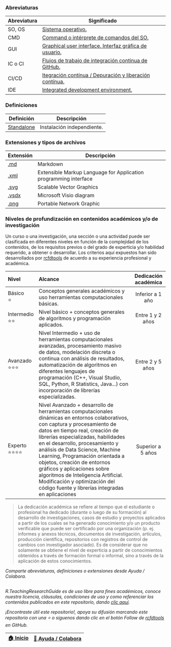 ### Abreviaturas

| Abreviatura | Significado                                                                                                                                   |
|-------------|-----------------------------------------------------------------------------------------------------------------------------------------------|
| SO, OS      | [Sistema operativo.](https://en.wikipedia.org/wiki/Operating_system)                                                                          |
| CMD         | [Command o intérprete de comandos del SO.](https://en.wikipedia.org/wiki/Cmd.exe)                                                             |
| GUI         | [Graphical user interface. Interfaz gráfica de usuario.](https://en.wikipedia.org/wiki/Graphical_user_interface)                              |
| IC o CI     | [Flujos de trabajo de integración continua de GitHub.](https://docs.github.com/es/get-started/learning-about-github/types-of-github-accounts) |
| CI/CD       | [Itegración contínua / Depuración y liberación contínua.](https://resources.github.com/ci-cd/)                                                |
| IDE         | [Integrated development environment.](https://www.redhat.com/en/topics/middleware/what-is-ide)                                                |


### Definiciones

| Definición                                                       | Descripción                                                                                                                          |
|------------------------------------------------------------------|--------------------------------------------------------------------------------------------------------------------------------------|
| [Standalone](https://en.wikipedia.org/wiki/Standalone_software)  | Instalación independiente.                                                                                                           |


### Extensiones y tipos de archivos

| Extensión                                    | Descripción                                                      |
|----------------------------------------------|------------------------------------------------------------------|
| [.md](https://fileinfo.com/extension/md)     | Markdown                                                         |
| [.xml](https://fileinfo.com/extension/xml)   | Extensible Markup Language for Application programming interface |
| [.svg](https://fileinfo.com/extension/svg)   | Scalable Vector Graphics                                         |
| [.vsdx](https://fileinfo.com/extension/vsdx) | Microsoft Visio diagram                                          |
| [.png](https://fileinfo.com/extension/png)   | Portable Network Graphic                                         |


### Niveles de profundización en contenidos académicos y/o de investigación

Un curso o una investigación, una sección o una actividad puede ser clasificada en diferentes niveles en función de la complejidad de los contenidos, de los requisitos previos o del grado de experticia y/o habilidad requerido, a obtener o desarrollar. Los criterios aquí expuestos han sido desarrollados por [rcfdtools](https://github.com/rcfdtools) de acuerdo a su experiencia profesional y académica.

| Nivel                               | Alcance                                                                                                                                                                                                                                                                                                                                                                                                                                                                                                 | Dedicación académica |
|:------------------------------------|:--------------------------------------------------------------------------------------------------------------------------------------------------------------------------------------------------------------------------------------------------------------------------------------------------------------------------------------------------------------------------------------------------------------------------------------------------------------------------------------------------------|:--------------------:|
| Básico<br>:star:                    | Conceptos generales académicos y uso herramientas computacionales básicas.                                                                                                                                                                                                                                                                                                                                                                                                                              |   Inferior a 1 año   |
| Intermedio<br>:star::star:          | Nivel básico + conceptos generales de algoritmos y programación aplicados.                                                                                                                                                                                                                                                                                                                                                                                                                              |   Entre 1 y 2 años   |
| Avanzado<br>:star::star::star:      | Nivel Intermedio + uso de herramientas computacionales avanzadas, procesamiento masivo de datos, modelación discreta o continua con análisis de resultados, automatización de algoritmos en diferentes lenguajes de programación (C++, Visual Studio, SQL, Python, R Statistics, Java...) con incorporación de librerías especializadas.                                                                                                                                                                |   Entre 2 y 5 años   |
| Experto<br>:star::star::star::star: | Nivel Avanzado + desarrollo de herramientas computacionales dinámicas en entornos colaborativos, con captura y procesamiento de datos en tiempo real, creación de librerías especializadas, habilidades en el desarrollo, procesamiento y análisis de Data Science, Machine Learning, Programación orientada a objetos, creación de entornos gráficos y aplicaciones sobre algoritmos de Inteligencia Artificial. Modificación y optimización del código fuente y librerías integradas en aplicaciones  |  Superior a 5 años   |

> La dedicación académica se refiere al tiempo que el estudiante o profesional ha dedicado (durante o luego de su formación) al desarrollo de investigaciones, casos de estudio y proyectos aplicados a partir de los cuales se ha generado conocimiento y/o un producto verificable que puede ser certificado por una organización (p. ej. informes y anexos técnicos, documentos de investigación, artículos, producción científica, repositorios con registros de control de cambios con investigador asociado). Es de considerar que no solamente se obtiene el nivel de experticia a partir de conocimientos obtenidos a través de formación formal o informal, sino a través de la aplicación de estos conocimientos. 

_Comparte abreviaturas, definiciones o extensiones desde Ayuda / Colabora._


##  

_R.TeachingResearchGuide es de uso libre para fines académicos, conoce nuestra licencia, cláusulas, condiciones de uso y como referenciar los contenidos publicados en este repositorio, dando [clic aquí](LICENSE.md)._

_¡Encontraste útil este repositorio!, apoya su difusión marcando este repositorio con una ⭐ o síguenos dando clic en el botón Follow de [rcfdtools](https://github.com/rcfdtools) en GitHub._

| [:house: Inicio](Readme.md) | [:beginner: Ayuda / Colabora](https://github.com/rcfdtools/R.TeachingResearchGuide/discussions/11) |
|-----------------------------|----------------------------------------------------------------------------------------------------|
